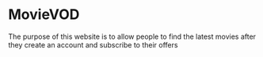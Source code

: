 # MovieVOD
The purpose of this website is to allow people to find the latest movies after they create an account and subscribe to their offers
